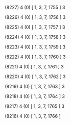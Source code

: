 (8227) 4 (0) [ 1, 3, 7, 1755 ] 3 


(8226) 4 (0) [ 1, 3, 7, 1756 ] 3 


(8225) 4 (0) [ 1, 3, 7, 1757 ] 3 


(8224) 4 (0) [ 1, 3, 7, 1758 ] 3 


(8223) 4 (0) [ 1, 3, 7, 1759 ] 3 


(8222) 4 (0) [ 1, 3, 7, 1760 ] 3 


(8221) 4 (0) [ 1, 3, 7, 1761 ] 3 


(8220) 4 (0) [ 1, 3, 7, 1762 ] 3 


(8219) 4 (0) [ 1, 3, 7, 1763 ] 3 


(8218) 4 (0) [ 1, 3, 7, 1764 ] 3 


(8217) 4 (0) [ 1, 3, 7, 1765 ] 3 


(8216) 4 (0) [ 1, 3, 7, 1766 ]  

